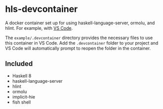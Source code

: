 # hls-devcontainer

A docker container set up for using haskell-language-server, ormolu, and hlint.
For example, with [VS Code](https://code.visualstudio.com/docs/remote/containers).

The `example/.devcontainer` directory provides the necessary files to use this container in VS Code.
Add the `.devcontainer` folder to your project and VS Code will automatically prompt to reopen the folder in the container.

## Included

-   Haskell 8
-   haskell-language-server
-   hlint
-   ormolu
-   implicit-hie
-   fish shell
